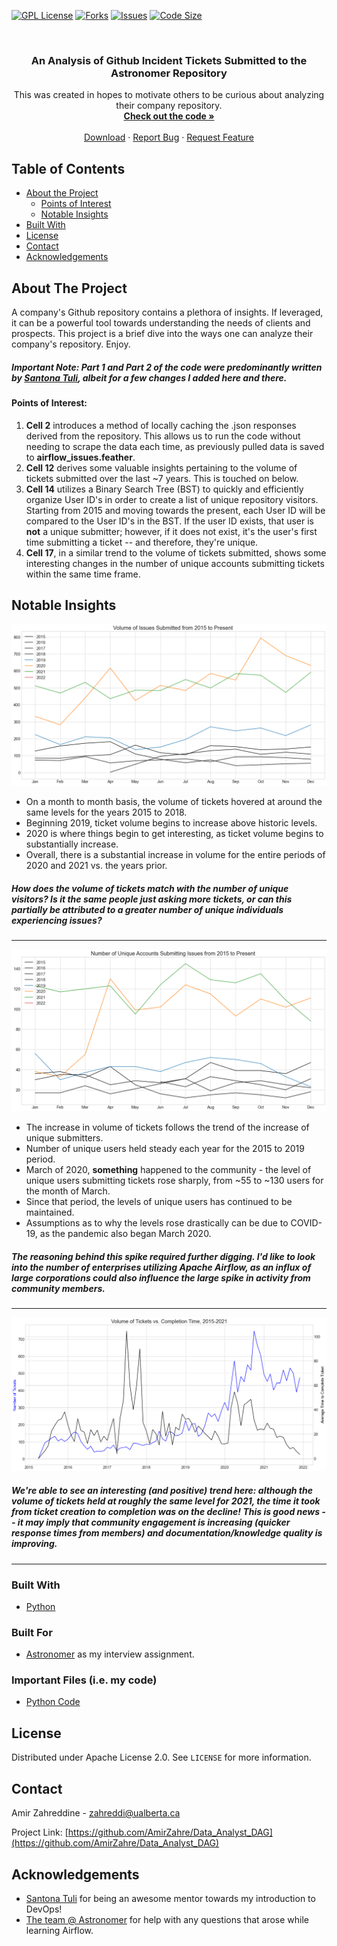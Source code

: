 

<!-- PROJECT SHIELDS -->
[![GPL License][license-shield]][license-url]
[![Forks][forks-shield]][forks-url]
[![Issues][issues-shield]][issues-url]
[![Code Size][cSize-shield]][cSize-url]


<!-- PROJECT LOGO -->
<br />
  <h3 align="center">An Analysis of Github Incident Tickets Submitted to the Astronomer Repository</h3>

  <p align="center">
    This was created in hopes to motivate others to be curious about analyzing their company repository.
    <br />
    <a href="https://github.com/AmirZahre/Github_Org_Repo_Analysis/"><strong>Check out the code »</strong></a>
    <br />
    <br />
    <a href="https://github.com/AmirZahre/Github_Org_Repo_Analysis/releases/tag/Astronomer">Download</a>
    ·
    <a href="https://github.com/AmirZahre/Github_Org_Repo_Analysis/issues">Report Bug</a>
    ·
    <a href="https://github.com/AmirZahre/Github_Org_Repo_Analysis/issues">Request Feature</a>
  </p>
</p>


<!-- TABLE OF CONTENTS -->
## Table of Contents

* [About the Project](#about-the-project)
	* [Points of Interest](#points-of-interest)
	* [Notable Insights](#notable-insights)
* [Built With](#built-with)
* [License](#license)
* [Contact](#contact)
* [Acknowledgements](#acknowledgements)


<!-- ABOUT THE PROJECT -->
## About The Project

A company's Github repository contains a plethora of insights. If leveraged, it can be a powerful tool towards understanding the needs of clients and prospects. This project is a brief dive into the ways one can analyze their company's repository. Enjoy.

##### Important Note: Part 1 and Part 2 of the code were predominantly written by [Santona Tuli](https://www.linkedin.com/in/santona-tuli/), albeit for a few changes I added here and there.

#### Points of Interest:
1. <b>Cell 2</b> introduces a method of locally caching the .json responses derived from the repository. This allows us to run the code without needing to scrape the data each time, as previously pulled data is saved to <b>airflow_issues.feather</b>.
2. <b>Cell 12</b> derives some valuable insights pertaining to the volume of tickets submitted over the last ~7 years. This is touched on below.
3. <b>Cell 14</b> utilizes a Binary Search Tree (BST) to quickly and efficiently organize User ID's in order to create a list of unique repository visitors. Starting from 2015 and moving towards the present, each User ID will be compared to the User ID's in the BST. If the user ID exists, that user is <b>not</b> a unique submitter; however, if it does not exist, it's the user's first time submitting a ticket -- and therefore, they're unique.
4. <b>Cell 17</b>, in a similar trend to the volume of tickets submitted, shows some interesting changes in the number of unique accounts submitting tickets within the same time frame.
  
## Notable Insights
[![volume]](#)
 * On a month to month basis, the volume of tickets hovered at around the same levels for the years 2015 to 2018.
 * Beginning 2019, ticket volume begins to increase above historic levels.
 * 2020 is where things begin to get interesting, as ticket volume begins to substantially increase.
 * Overall, there is a substantial increase in volume for the entire periods of 2020 and 2021 vs. the years prior.
##### How does the volume of tickets match with the number of unique visitors? Is it the same people just asking more tickets, or can this partially be attributed to a greater number of unique individuals experiencing issues?
 ___
[![unique]](#)

* The increase in volume of tickets follows the trend of the increase of unique submitters.
* Number of unique users held steady each year for the 2015 to 2019 period.
* March of 2020, <b>something</b> happened to the community - the level of unique users submitting tickets rose sharply, from ~55 to    ~130 users for the month of March.
* Since that period, the levels of unique users has continued to be maintained.
* Assumptions as to why the levels rose drastically can be due to COVID-19, as the pandemic also began March 2020.
##### The reasoning behind this spike required further digging. I'd like to look into the number of enterprises utilizing Apache Airflow, as an influx of large corporations could also influence the large spike in activity from community members.
___
[![volume_complete]](#)
##### We're able to see an interesting (and positive) trend here: although the volume of tickets held at roughly the same level for 2021, the time it took from ticket creation to completion was on the decline! This is good news -- it may imply that community engagement is increasing (quicker response times from members) and documentation/knowledge quality is improving.
___
### Built With
* [Python](https://www.python.org/)

### Built For
 * [Astronomer](https://www.astronomer.io/) as my interview assignment.
  
### Important Files (i.e. my code)
 * [Python Code](https://github.com/AmirZahre/Github_Org_Repo_Analysis/blob/main/jupyter_notebook.ipynb)


<!-- LICENSE -->
## License

Distributed under Apache License 2.0. See `LICENSE` for more information.



<!-- CONTACT -->
## Contact

Amir Zahreddine - zahreddi@ualberta.ca

Project Link: [https://github.com/AmirZahre/Data_Analyst_DAG](https://github.com/AmirZahre/Data_Analyst_DAG)



<!-- ACKNOWLEDGEMENTS -->
## Acknowledgements
* [Santona Tuli](https://www.linkedin.com/in/santona-tuli/) for being an awesome mentor towards my introduction to DevOps!
* [The team @ Astronomer](https://www.astronomer.io/) for help with any questions that arose while learning Airflow.
  
<!-- MARKDOWN LINKS & IMAGES -->
[license-shield]: https://img.shields.io/github/license/AmirZahre/Github_Org_Repo_Analysis?label=license
[license-url]: https://github.com/AmirZahre/Github_Org_Repo_Analysis/blob/main/LICENSE.md
[issues-shield]: https://img.shields.io/github/issues/AmirZahre/Github_Org_Repo_Analysis
[issues-url]: https://github.com/AmirZahre/Github_Org_Repo_Analysis/issues
[forks-shield]: https://img.shields.io/github/forks/AmirZahre/Github_Org_Repo_Analysis
[forks-url]: https://github.com/AmirZahre/Github_Org_Repo_Analysis/network/members
[cSize-shield]: https://img.shields.io/github/languages/code-size/AmirZahre/Github_Org_Repo_Analysis
[cSize-url]: https://github.com/AmirZahre/Github_Org_Repo_Analysis
[volume]: images/volume.png
[unique]: images/unique.png
[volume_complete]: images/volume_complete.png

